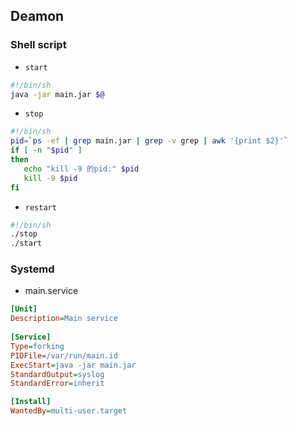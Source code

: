 ## Deamon

### Shell script

- `start`

```sh
#!/bin/sh
java -jar main.jar $@
```

- `stop`

```sh
#!/bin/sh
pid=`ps -ef | grep main.jar | grep -v grep | awk '{print $2}'`
if [ -n "$pid" ]
then
   echo "kill -9 的pid:" $pid
   kill -9 $pid
fi
```

- `restart`

```sh
#!/bin/sh
./stop
./start
```

### Systemd

- main.service

```ini
[Unit]
Description=Main service
                                                                                                                    
[Service]
Type=forking
PIDFile=/var/run/main.id
ExecStart=java -jar main.jar
StandardOutput=syslog
StandardError=inherit

[Install]
WantedBy=multi-user.target
```

